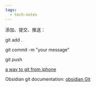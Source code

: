 ```yaml
---
tags:
  - tech-notes
---
```

添加、提交、推送：

git add .

git commit -m "your message"

git push

[a way to git from iphone](https://discuss.logseq.com/t/alternative-way-of-git-syncing-on-ios-using-a-shell-for-free/8570)

Obsidian git documentation: [obsidian Git](https://publish.obsidian.md/git-doc/Start+here)
